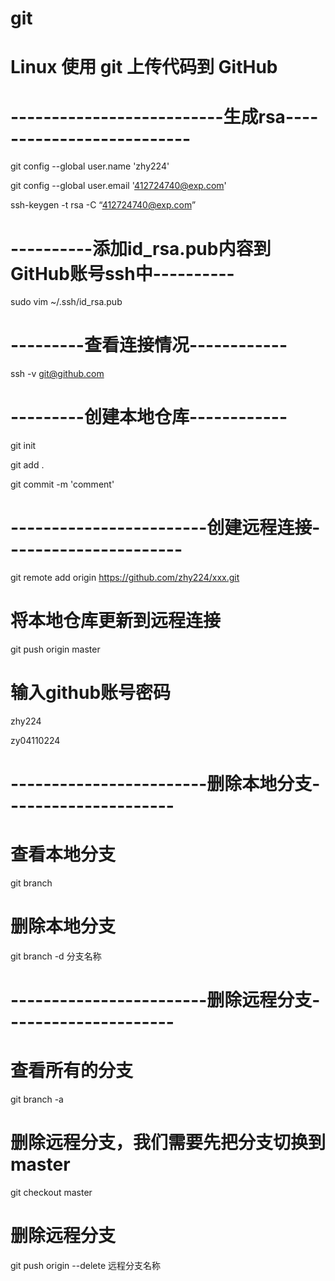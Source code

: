 # git
# Linux 使用 git 上传代码到 GitHub
# --------------------------生成rsa--------------------------
git config --global user.name 'zhy224'

git config --global user.email '412724740@exp.com'

ssh-keygen -t rsa -C “412724740@exp.com”
# ----------添加id_rsa.pub内容到GitHub账号ssh中----------
sudo vim ~/.ssh/id_rsa.pub
# ---------查看连接情况------------
ssh -v git@github.com
# ---------创建本地仓库------------
git init

git add .

git commit  -m 'comment'
# ------------------------创建远程连接----------------------
git remote add origin https://github.com/zhy224/xxx.git
# 将本地仓库更新到远程连接
git push origin master
# 输入github账号密码
zhy224

zy04110224
# ------------------------删除本地分支---------------------
# 查看本地分支
git branch
# 删除本地分支
git branch -d 分支名称
# ------------------------删除远程分支---------------------
# 查看所有的分支
git branch -a
# 删除远程分支，我们需要先把分支切换到master
git checkout master
# 删除远程分支
git push origin --delete 远程分支名称
